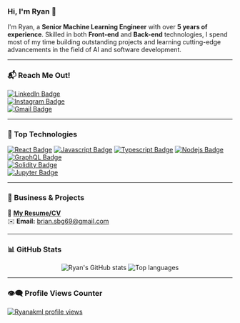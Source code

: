 ### Hi, I'm Ryan 👋

I'm Ryan, a **Senior Machine Learning Engineer** with over **5 years of experience**. Skilled in both **Front-end** and **Back-end** technologies, I spend most of my time building outstanding projects and learning cutting-edge advancements in the field of AI and software development.

---

### 📬 Reach Me Out!
[![LinkedIn Badge](https://img.shields.io/badge/-Ryan_Akmal-0e76a8?style=flat&labelColor=0e76a8&logo=linkedin&logoColor=white)](https://www.linkedin.com/in/ryan-akmal-943a2a1a6/)  
[![Instagram Badge](https://img.shields.io/badge/-@ryanakmll-e84393?style=flat&labelColor=e84393&logo=instagram&logoColor=white)](https://www.instagram.com/ryanakmll/)  
[![Gmail Badge](https://img.shields.io/badge/-brian.sbg69@gmail.com-c0392b?style=flat&labelColor=c0392b&logo=gmail&logoColor=white)](mailto:brian.sbg69@gmail.com)  

---

### 🚀 Top Technologies

[![React Badge](https://img.shields.io/badge/-React-61DBFB?style=for-the-badge&labelColor=black&logo=react&logoColor=61DBFB)](#) 
[![Javascript Badge](https://img.shields.io/badge/-Javascript-F0DB4F?style=for-the-badge&labelColor=black&logo=javascript&logoColor=F0DB4F)](#) 
[![Typescript Badge](https://img.shields.io/badge/-Typescript-007acc?style=for-the-badge&labelColor=black&logo=typescript&logoColor=007acc)](#) 
[![Nodejs Badge](https://img.shields.io/badge/-Nodejs-3C873A?style=for-the-badge&labelColor=black&logo=node.js&logoColor=3C873A)](#) 
[![GraphQL Badge](https://img.shields.io/badge/-GraphQL-e535ab?style=for-the-badge&labelColor=black&logo=graphql&logoColor=e535ab)](#)  
[![Solidity Badge](https://img.shields.io/badge/-Solidity-363636?style=for-the-badge&labelColor=black&logo=solidity&logoColor=white)](#)  
[![Jupyter Badge](https://img.shields.io/badge/-Jupyter-F37626?style=for-the-badge&labelColor=black&logo=jupyter&logoColor=F37626)](#)  

---

### 💼 Business & Projects
📄 **[My Resume/CV](https://drive.google.com/file/d/12z5Ig5x4RNoIUpQ-M7AMl1NL8FTIvlaU/view?usp=sharing)**  
✉️ **Email:** brian.sbg69@gmail.com  

---

### 📊 GitHub Stats
<div align="center">
  <img alt="Ryan's GitHub stats" src="https://github-readme-stats.vercel.app/api?username=Ryanakml&show_icons=true&theme=transparent"/>
  <img alt="Top languages" src="https://github-readme-stats.vercel.app/api/top-langs/?username=Ryanakml&layout=compact&&langs_count=8"/>
</div>

---

### 👁️‍🗨️ Profile Views Counter
[![Ryanakml profile views](https://u8views.com/api/v1/github/profiles/117444976/views/day-week-month-total-count.svg)](https://u8views.com/github/Ryanakml)
